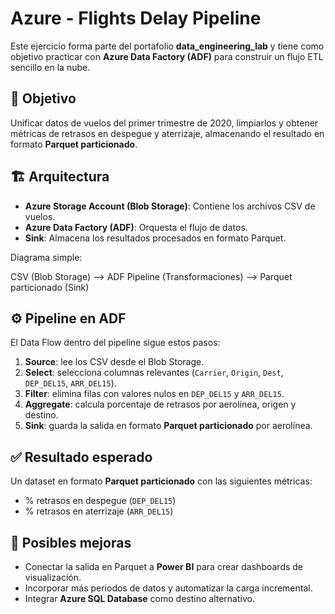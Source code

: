 # Azure - Flights Delay Pipeline

Este ejercicio forma parte del portafolio **data_engineering_lab** y tiene como objetivo practicar con **Azure Data Factory (ADF)** para construir un flujo ETL sencillo en la nube.

## 🎯 Objetivo
Unificar datos de vuelos del primer trimestre de 2020, limpiarlos y obtener métricas de retrasos en despegue y aterrizaje, almacenando el resultado en formato **Parquet particionado**.

## 🏗️ Arquitectura
- **Azure Storage Account (Blob Storage)**: Contiene los archivos CSV de vuelos.
- **Azure Data Factory (ADF)**: Orquesta el flujo de datos.
- **Sink**: Almacena los resultados procesados en formato Parquet.

Diagrama simple:

CSV (Blob Storage) --> ADF Pipeline (Transformaciones) --> Parquet particionado (Sink)


## ⚙️ Pipeline en ADF
El Data Flow dentro del pipeline sigue estos pasos:

1. **Source**: lee los CSV desde el Blob Storage.  
2. **Select**: selecciona columnas relevantes (`Carrier`, `Origin`, `Dest`, `DEP_DEL15`, `ARR_DEL15`).  
3. **Filter**: elimina filas con valores nulos en `DEP_DEL15` y `ARR_DEL15`. 
4. **Aggregate**: calcula porcentaje de retrasos por aerolínea, origen y destino.  
5. **Sink**: guarda la salida en formato **Parquet particionado** por aerolínea.

## ✅ Resultado esperado
Un dataset en formato **Parquet particionado** con las siguientes métricas:

- % retrasos en despegue (`DEP_DEL15`)  
- % retrasos en aterrizaje (`ARR_DEL15`)  

## 🚀 Posibles mejoras
- Conectar la salida en Parquet a **Power BI** para crear dashboards de visualización.  
- Incorporar más periodos de datos y automatizar la carga incremental.  
- Integrar **Azure SQL Database** como destino alternativo.